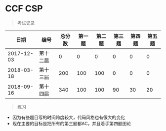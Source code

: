 # CCF CSP

> 考试记录

| 日期       | 编号     | 总分数 | 第一题 | 第二题 | 第三题 | 第四题 | 第五题 |
| ---------- | -------- | ------ | ------ | ------ | ------ | ------ | ------ |
| 2017-12-03 | 第十二届 | 0      | 0      | 0      | 0      | 0      | 0      |
| 2018-03-18 | 第十三届 | 200    | 100    | 100    | 0      | 0      | 0      |
| 2018-09-16 | 第十四届 | 340    | 100    | 100    | 90     | 30     | 20     |

> 练习

- 因为有些题目写的时间跨度较大，代码风格也有很大的变化
- 现在主要的目标是把所有的第三题都AC，并且着手第四题图论